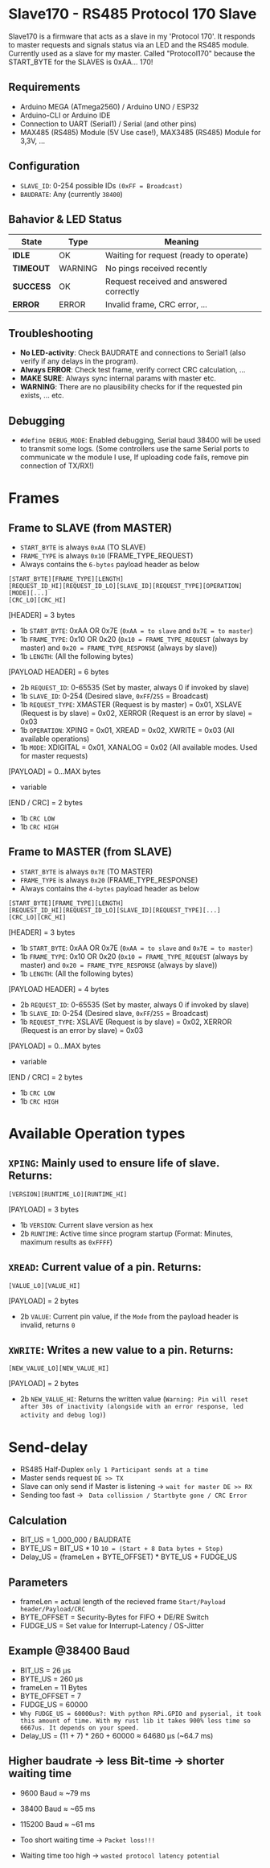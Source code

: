 # Slave170 - RS485 Protocol 170 Slave
Slave170 is a firmware that acts as a slave in my 'Protocol 170'. It responds to master requests and signals status via an LED and the RS485 module.
Currently used as a slave for my master.
Called "Protocol170" because the START_BYTE for the SLAVES is 0xAA... 170!

## Requirements

- Arduino MEGA (ATmega2560)  / Arduino UNO / ESP32
- Arduino-CLI or Arduino IDE  
- Connection to UART (Serial1) / Serial (and other pins)
- MAX485 (RS485) Module (5V Use case!), MAX3485 (RS485) Module for 3,3V, ...

## Configuration
- `SLAVE_ID`: 0-254 possible IDs `(0xFF = Broadcast)`
- `BAUDRATE`: Any (currently `38400`)

## Bahavior & LED Status
| State       | Type    | Meaning                                  |
| ----------- | ------- | ---------------------------------------- |
| **IDLE**    | OK      | Waiting for request (ready to operate)   |
| **TIMEOUT** | WARNING | No pings received recently               |
| **SUCCESS** | OK      | Request received and answered correctly  |
| **ERROR**   | ERROR   | Invalid frame, CRC error, ...            |
  
## Troubleshooting
- **No LED-activity**: Check BAUDRATE and connections to Serial1 (also verify if any delays in the program).
- **Always ERROR**: Check test frame, verify correct CRC calculation, ...
- **MAKE SURE**: Always sync internal params with master etc.
- **WARNING**: There are no plausibility checks for if the requested pin exists, ... etc.

## Debugging
- `#define DEBUG_MODE`: Enabled debugging, Serial baud 38400 will be used to transmit some logs. (Some controllers use the same Serial ports to communicate w the module I use, If uploading code fails, remove pin connection of TX/RX!)

# Frames
## Frame to SLAVE (from MASTER)
- `START_BYTE` is always `0xAA` (TO SLAVE)
- `FRAME_TYPE` is always `0x10` (FRAME_TYPE_REQUEST)
- Always contains the `6-bytes` payload header as below
  
```
[START_BYTE][FRAME_TYPE][LENGTH]
[REQUEST_ID_HI][REQUEST_ID_LO][SLAVE_ID][REQUEST_TYPE][OPERATION][MODE][...]
[CRC_LO][CRC_HI]
```
[HEADER] = 3 bytes
- 1b `START_BYTE`: 0xAA OR 0x7E (`0xAA = to slave` and `0x7E = to master`)
- 1b `FRAME_TYPE`: 0x10 OR 0x20 (`0x10 = FRAME_TYPE_REQUEST` (always by master) and `0x20 = FRAME_TYPE_RESPONSE` (always by slave))
- 1b `LENGTH`: <until-max-length> (All the following bytes)

[PAYLOAD HEADER] = 6 bytes
- 2b `REQUEST_ID`: 0-65535 (Set by master, always 0 if invoked by slave)
- 1b `SLAVE_ID`: 0-254 (Desired slave, `0xFF`/`255` = Broadcast)
- 1b `REQUEST_TYPE`: XMASTER (Request is by master) = 0x01, XSLAVE (Request is by slave) = 0x02, XERROR (Request is an error by slave) = 0x03
- 1b `OPERATION`: XPING = 0x01, XREAD = 0x02, XWRITE = 0x03 (All available operations)
- 1b `MODE`: XDIGITAL = 0x01, XANALOG = 0x02 (All available modes. Used for master requests)

[PAYLOAD] = 0...MAX bytes
- variable

[END / CRC] = 2 bytes
- 1b `CRC LOW`
- 1b `CRC HIGH`

## Frame to MASTER (from SLAVE)
- `START_BYTE` is always `0x7E` (TO MASTER)
- `FRAME_TYPE` is always `0x20` (FRAME_TYPE_RESPONSE)
- Always contains the `4-bytes` payload header as below
  
```
[START_BYTE][FRAME_TYPE][LENGTH]
[REQUEST_ID_HI][REQUEST_ID_LO][SLAVE_ID][REQUEST_TYPE][...]
[CRC_LO][CRC_HI]
```
[HEADER] = 3 bytes
- 1b `START_BYTE`: 0xAA OR 0x7E (`0xAA = to slave` and `0x7E = to master`)
- 1b `FRAME_TYPE`: 0x10 OR 0x20 (`0x10 = FRAME_TYPE_REQUEST` (always by master) and `0x20 = FRAME_TYPE_RESPONSE` (always by slave))
- 1b `LENGTH`: <until-max-length> (All the following bytes)

[PAYLOAD HEADER] = 4 bytes
- 2b `REQUEST_ID`: 0-65535 (Set by master, always 0 if invoked by slave)
- 1b `SLAVE_ID`: 0-254 (Desired slave, `0xFF`/`255` = Broadcast)
- 1b `REQUEST_TYPE`: XSLAVE (Request is by slave) = 0x02, XERROR (Request is an error by slave) = 0x03

[PAYLOAD] = 0...MAX bytes
- variable

[END / CRC] = 2 bytes
- 1b `CRC LOW`
- 1b `CRC HIGH`

# Available Operation types
## `XPING`: Mainly used to ensure life of slave. Returns:
```
[VERSION][RUNTIME_LO][RUNTIME_HI]
```
[PAYLOAD] = 3 bytes
- 1b `VERSION`: Current slave version as hex
- 2b `RUNTIME`: Active time since program startup (Format: Minutes, maximum results as `0xFFFF`)

## `XREAD`: Current value of a pin. Returns:
```
[VALUE_LO][VALUE_HI]
```
[PAYLOAD] = 2 bytes
- 2b `VALUE`: Current pin value, if the `Mode` from the payload header is invalid, returns `0`

## `XWRITE`: Writes a new value to a pin. Returns:
```
[NEW_VALUE_LO][NEW_VALUE_HI]
```
[PAYLOAD] = 2 bytes
- 2b `NEW_VALUE_HI`: Returns the written value (`Warning: Pin will reset after 30s of inactivity (alongside with an error response, led activity and debug log)`)

# Send-delay
- RS485 Half-Duplex `only 1 Participant sends at a time`
- Master sends request `DE >> TX`
- Slave can only send if Master is listening -> `wait for master DE >> RX`
- Sending too fast -> ` Data collission / Startbyte gone / CRC Error`

## Calculation
- BIT_US      = 1_000_000 / BAUDRATE
- BYTE_US     = BIT_US * 10 `10 = (Start + 8 Data bytes + Stop)`
- Delay_US    = (frameLen + BYTE_OFFSET) * BYTE_US + FUDGE_US

## Parameters
- frameLen    = actual length of the recieved frame `Start/Payload header/Payload/CRC`
- BYTE_OFFSET = Security-Bytes for FIFO + DE/RE Switch
- FUDGE_US    = Set value for Interrupt-Latency / OS-Jitter

## Example @38400 Baud
- BIT_US  = 26 µs
- BYTE_US = 260 µs
- frameLen = 11 Bytes
- BYTE_OFFSET = 7
- FUDGE_US = 60000
- `Why FUDGE_US = 60000us?: With python RPi.GPIO and pyserial, it took this amount of time. With my rust lib it takes 900% less time so 6667us. It depends on your speed.`
- Delay_US = (11 + 7) * 260 + 60000 ≈ 64680 µs (~64.7 ms)

## Higher baudrate -> less Bit-time -> shorter waiting time
- 9600 Baud ≈ ~79 ms
- 38400 Baud ≈ ~65 ms
- 115200 Baud ≈ ~61 ms

- Too short waiting time -> `Packet loss!!!`
- Waiting time too high -> `wasted protocol latency potential`
